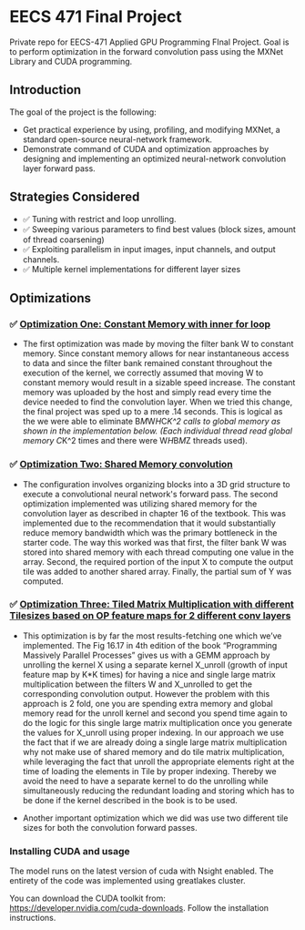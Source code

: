 # EECS 471 Final Project

Private repo for EECS-471 Applied GPU Programming FInal Project. Goal is to perform optimization in the forward convolution pass using the MXNet Library and CUDA programming.

## Introduction

The goal of the project is the following:

* Get practical experience by using, profiling, and modifying MXNet, a standard open-source neural-network framework.
* Demonstrate command of CUDA and optimization approaches by designing and implementing an optimized neural-network convolution layer forward pass.

## Strategies Considered

* ✅ Tuning with restrict and loop unrolling.
* ✅ Sweeping various parameters to find best values (block sizes, amount of thread coarsening)
* ✅ Exploiting parallelism in input images, input channels, and output channels.
* ✅ Multiple kernel implementations for different layer sizes

## Optimizations 

### ✅ [Optimization One: Constant Memory with inner for loop](ece408_src/new-forward_4_unroll.cuh)
* The first optimization was made by moving the filter bank W to constant memory. Since constant memory
allows for near instantaneous access to data and since the filter bank remained constant throughout the
execution of the kernel, we correctly assumed that moving W to constant memory would result in a
sizable speed increase. The constant memory was uploaded by the host and simply read every time the
device needed to find the convolution layer. When we tried this change, the final project was sped up to a
mere .14 seconds. This is logical as the we were able to eliminate B*M*W*H*C*K^2 calls to global
memory as shown in the implementation below. (Each individual thread read global memory C*K^2
times and there were W*H*B*M*Z threads used).

### ✅ [Optimization Two: Shared Memory convolution](ece408_src/new-forward_4_sharedMemory.cuh)
* The configuration involves organizing blocks into a 3D grid structure to execute a convolutional neural network's forward pass. The second optimization implemented was utilizing shared memory for the convolution layer as described
in chapter 16 of the textbook. This was implemented due to the recommendation that it would
substantially reduce memory bandwidth which was the primary bottleneck in the starter code. The way this worked was that first, the filter bank W was stored into shared memory with each thread computing one value in the array. Second, the required portion of the input X to compute the output tile was added to another shared array. Finally, the partial sum of Y was computed.

### ✅ [Optimization Three: Tiled Matrix Multiplication with different Tilesizes based on OP feature maps for 2 different conv layers](ece408_src/new-forward_4_shared_constMem.cuh)

* This optimization is by far the most results-fetching one which we’ve implemented. The Fig 16.17 in 4th edition of the book “Programming Massively Parallel Processes” gives us with a GEMM approach by unrolling the kernel X using a separate kernel X_unroll (growth of input feature map by K*K times) for having a nice and single large matrix multiplication between the filters W and X_unrolled to get the corresponding convolution output. However the problem with this approach is 2 fold, one you are spending extra memory and global memory read for the unroll kernel and second you spend time again to do the logic for this single large matrix multiplication once you generate the values for X_unroll using proper indexing. In our approach we use the fact that if we are already doing a single large matrix multiplication why not make use of shared memory and do tile matrix multiplication, while leveraging the fact that unroll the appropriate elements right at the time of loading the elements in Tile by proper indexing. Thereby we avoid the need to have a separate kernel to do the unrolling while simultaneously reducing the redundant loading and storing which has to be done if the kernel described in the book is to be used.

* Another important optimization which we did was use two different tile sizes for both the convolution forward passes. 


### Installing CUDA and usage

The model runs on the latest version of cuda with Nsight enabled. The entirety of the code 
was implemented using greatlakes cluster.

You can download the CUDA toolkit from: https://developer.nvidia.com/cuda-downloads. 
Follow the installation instructions. 
